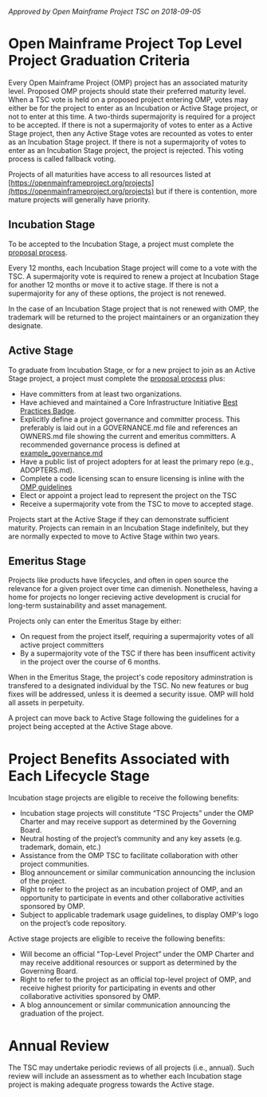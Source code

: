 *Approved by Open Mainframe Project TSC on 2018-09-05*

# Open Mainframe Project Top Level Project Graduation Criteria

Every Open Mainframe Project (OMP) project has an associated maturity level. Proposed OMP projects should state their preferred maturity level. When a TSC vote is held on a proposed project entering OMP, votes may either be for the project to enter as an Incubation or Active Stage project, or not to enter at this time. A two-thirds supermajority is required for a project to be accepted. If there is not a supermajority of votes to enter as a Active Stage project, then any Active Stage votes are recounted as votes to enter as an Incubation Stage project. If there is not a supermajority of votes to enter as an Incubation Stage project, the project is rejected. This voting process is called fallback voting.

Projects of all maturities have access to all resources listed at [https://openmainframeproject.org/projects](https://openmainframeproject.org/projects) but if there is contention, more mature projects will generally have priority.

## Incubation Stage

To be accepted to the Incubation Stage, a project must complete the [proposal process](proposal_process.md).

Every 12 months, each Incubation Stage project will come to a vote with the TSC. A supermajority vote is required to renew a project at Incubation Stage for another 12 months or move it to active stage. If there is not a supermajority for any of these options, the project is not renewed.

In the case of an Incubation Stage project that is not renewed with OMP, the trademark will be returned to the project maintainers or an organization they designate.

## Active Stage

To graduate from Incubation Stage, or for a new project to join as an Active Stage project, a project must complete the [proposal process](proposal_process.md) plus:

* Have committers from at least two organizations.
* Have achieved and maintained a Core Infrastructure Initiative [Best Practices Badge](https://bestpractices.coreinfrastructure.org/).
* Explicitly define a project governance and committer process. This preferably is laid out in a GOVERNANCE.md file and references an OWNERS.md file showing the current and emeritus committers. A recommended governance process is defined at [example_governance.md](example_governance.md)
* Have a public list of project adopters for at least the primary repo (e.g., ADOPTERS.md).
* Complete a code licensing scan to ensure licensing is inline with the [OMP guidelines](contribution_guidelines.md)
* Elect or appoint a project lead to represent the project on the TSC
* Receive a supermajority vote from the TSC to move to accepted stage.

Projects start at the Active Stage if they can demonstrate sufficient maturity. Projects can remain in an Incubation Stage indefinitely, but they are normally expected to move to Active Stage within two years.

## Emeritus Stage

Projects like products have lifecycles, and often in open source the relevance for a given project over time can dimenish. Nonetheless, having a home for projects no longer recieving active development is crucial for long-term sustainability and asset management.

Projects only can enter the Emeritus Stage by either:

* On request from the project itself, requiring a supermajority votes of all active project committers
* By a supermajority vote of the TSC if there has been insufficent activity in the project over the course of 6 months.

When in the Emeritus Stage, the project's code repository adminstration is transfered to a designated individual by the TSC. No new features or bug fixes will be addressed, unless it is deemed a security issue. OMP will hold all assets in perpetuity.

A project can move back to Active Stage following the guidelines for a project being accepted at the Active Stage above.

# Project Benefits Associated with Each Lifecycle Stage

Incubation stage projects are eligible to receive the following benefits:

* Incubation stage projects will constitute “TSC Projects” under the OMP Charter and may receive support as determined by the Governing Board.
* Neutral hosting of the project’s community and any key assets (e.g. trademark, domain, etc.)
* Assistance from the OMP TSC to facilitate collaboration with other project communities.
* Blog announcement or similar communication announcing the inclusion of the project.
* Right to refer to the project as an incubation project of OMP, and an opportunity to participate in events and other collaborative activities sponsored by OMP.
* Subject to applicable trademark usage guidelines, to display OMP's logo on the project’s code repository.

Active stage projects are eligible to receive the following benefits:

* Will become an official "Top-Level Project” under the OMP Charter and may receive additional resources or support as determined by the Governing Board.
* Right to refer to the project as an official top-level project of OMP, and receive highest priority for participating in events and other collaborative activities sponsored by OMP.
* A blog announcement or similar communication announcing the graduation of the project.

# Annual Review

The TSC may undertake periodic reviews of all projects (i.e., annual). Such review will include an assessment as to whether each Incubation stage project is making adequate progress towards the Active stage.
